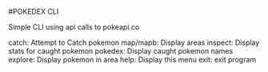 #POKEDEX CLI

Simple CLI using api calls to pokeapi.co

catch: Attempt to Catch pokemon
map/mapb: Display areas
inspect: Display stats for caught pokemon
pokedex: Display caught pokemon names
explore: Display pokemon in area
help: Display this menu
exit: exit program
